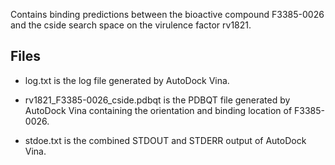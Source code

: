 Contains binding predictions between the bioactive compound F3385-0026 and the cside search space on the virulence factor rv1821.

## Files

- log.txt is the log file generated by AutoDock Vina.

- rv1821_F3385-0026_cside.pdbqt is the PDBQT file generated by AutoDock Vina containing the orientation and binding location of F3385-0026.

- stdoe.txt is the combined STDOUT and STDERR output of AutoDock Vina.

